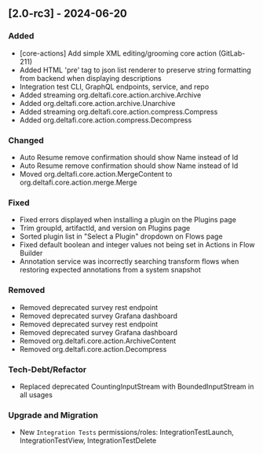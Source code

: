 ## [2.0-rc3] - 2024-06-20

### Added
- [core-actions] Add simple XML editing/grooming core action (GitLab-211)
- Added HTML 'pre' tag to json list renderer to preserve string formatting from backend when displaying descriptions 
- Integration test CLI, GraphQL endpoints, service, and repo
- Added streaming org.deltafi.core.action.archive.Archive
- Added org.deltafi.core.action.archive.Unarchive
- Added streaming org.deltafi.core.action.compress.Compress
- Added org.deltafi.core.action.compress.Decompress

### Changed
- Auto Resume remove confirmation should show Name instead of Id 
- Auto Resume remove confirmation should show Name instead of Id 
- Moved org.deltafi.core.action.MergeContent to org.deltafi.core.action.merge.Merge

### Fixed
- Fixed errors displayed when installing a plugin on the Plugins page
- Trim groupId, artifactId, and version on Plugins page
- Sorted plugin list in "Select a Plugin" dropdown on Flows page
- Fixed default boolean and integer values not being set in Actions in Flow Builder 
- Annotation service was incorrectly searching transform flows when restoring expected annotations from a system snapshot

### Removed
- Removed deprecated survey rest endpoint
- Removed deprecated survey Grafana dashboard
- Removed deprecated survey rest endpoint
- Removed deprecated survey Grafana dashboard
- Removed org.deltafi.core.action.ArchiveContent
- Removed org.deltafi.core.action.Decompress

### Tech-Debt/Refactor
- Replaced deprecated CountingInputStream with BoundedInputStream in all usages

### Upgrade and Migration
- New `Integration Tests` permissions/roles: IntegrationTestLaunch, IntegrationTestView, IntegrationTestDelete

